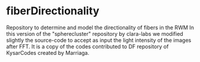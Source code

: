 # fiberDirectionality
Repository to determine and model the directionality of fibers in the RWM
In this version of the "spherecluster" repository by clara-labs we modified slightly the source-code to accept as input the light intensity of the images after FFT.
It is a copy of the codes contributed to DF repository of KysarCodes created by Marriaga.
